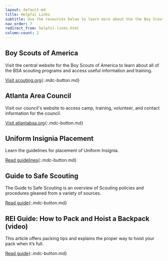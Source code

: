 ```yaml
---
layout: default-md
title: Helpful Links
subtitle: Use the resources below to learn more about the the Boy Scouts of America and the Atlanta Area Council and access useful training documents and videos. Access additional information and forms on our <a href="/information/forms-documents.html">Forms &amp; Documents page</a>.
nav_order: 7
redirect_from: helpful-links.html
column-count: 2
---
```

## Boy Scouts of America

Visit the central website for the Boy Scouts of America to learn about all of the BSA scouting programs and access useful information and training.

[Visit scouting.org](https://www.scouting.org/){:.mdc-button.md}

## Atlanta Area Council

Visit our council's website to access camp, training, volunteer, and contact information for the council.

[Visit atlantabsa.org](https://www.atlantabsa.org/){:.mdc-button.md}

## Uniform Insignia Placement

Learn the guidelines for placement of Uniform Insignia.

[Read guidelines](https://filestore.scouting.org/filestore/pdf/33066/33066_Scouts_BSA_Insignia_WEB.pdf){:.mdc-button.md}

## Guide to Safe Scouting

The Guide to Safe Scouting is an overview of Scouting policies and procedures gleaned from a variety of sources.

[Read guide](https://www.scouting.org/health-and-safety/gss/toc/){:.mdc-button.md}

## REI Guide: How to Pack and Hoist a Backpack (video)

This article offers packing tips and explains the proper way to hoist your pack when it’s full.

[Read guide](https://www.rei.com/learn/expert-advice/loading-backpack.html){:.mdc-button.md}
